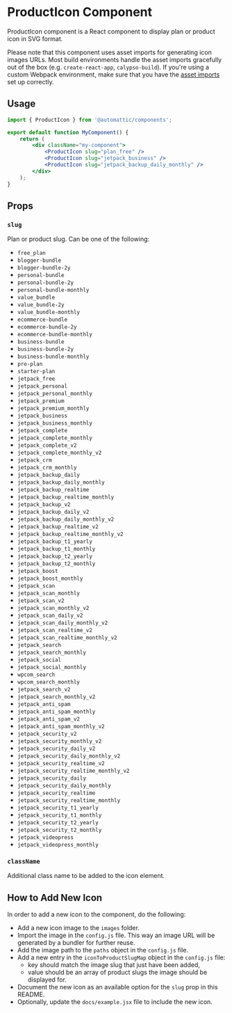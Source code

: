 # ProductIcon Component

ProductIcon component is a React component to display plan or product icon in SVG format.

Please note that this component uses asset imports for generating icon images URLs.
Most build environments handle the asset imports gracefully out of the box (e.g. `create-react-app`, `calypso-build`).
If you're using a custom Webpack environment, make sure that you have the [asset imports](https://webpack.js.org/guides/asset-management/#loading-images) set up correctly.

## Usage

```jsx
import { ProductIcon } from '@automattic/components';

export default function MyComponent() {
	return (
		<div className="my-component">
			<ProductIcon slug="plan_free" />
			<ProductIcon slug="jetpack_business" />
			<ProductIcon slug="jetpack_backup_daily_monthly" />
		</div>
	);
}
```

## Props

### `slug`

Plan or product slug. Can be one of the following:

- `free_plan`
- `blogger-bundle`
- `blogger-bundle-2y`
- `personal-bundle`
- `personal-bundle-2y`
- `personal-bundle-monthly`
- `value_bundle`
- `value_bundle-2y`
- `value_bundle-monthly`
- `ecommerce-bundle`
- `ecommerce-bundle-2y`
- `ecommerce-bundle-monthly`
- `business-bundle`
- `business-bundle-2y`
- `business-bundle-monthly`
- `pro-plan`
- `starter-plan`
- `jetpack_free`
- `jetpack_personal`
- `jetpack_personal_monthly`
- `jetpack_premium`
- `jetpack_premium_monthly`
- `jetpack_business`
- `jetpack_business_monthly`
- `jetpack_complete`
- `jetpack_complete_monthly`
- `jetpack_complete_v2`
- `jetpack_complete_monthly_v2`
- `jetpack_crm`
- `jetpack_crm_monthly`
- `jetpack_backup_daily`
- `jetpack_backup_daily_monthly`
- `jetpack_backup_realtime`
- `jetpack_backup_realtime_monthly`
- `jetpack_backup_v2`
- `jetpack_backup_daily_v2`
- `jetpack_backup_daily_monthly_v2`
- `jetpack_backup_realtime_v2`
- `jetpack_backup_realtime_monthly_v2`
- `jetpack_backup_t1_yearly`
- `jetpack_backup_t1_monthly`
- `jetpack_backup_t2_yearly`
- `jetpack_backup_t2_monthly`
- `jetpack_boost`
- `jetpack_boost_monthly`
- `jetpack_scan`
- `jetpack_scan_monthly`
- `jetpack_scan_v2`
- `jetpack_scan_monthly_v2`
- `jetpack_scan_daily_v2`
- `jetpack_scan_daily_monthly_v2`
- `jetpack_scan_realtime_v2`
- `jetpack_scan_realtime_monthly_v2`
- `jetpack_search`
- `jetpack_search_monthly`
- `jetpack_social`
- `jetpack_social_monthly`
- `wpcom_search`
- `wpcom_search_monthly`
- `jetpack_search_v2`
- `jetpack_search_monthly_v2`
- `jetpack_anti_spam`
- `jetpack_anti_spam_monthly`
- `jetpack_anti_spam_v2`
- `jetpack_anti_spam_monthly_v2`
- `jetpack_security_v2`
- `jetpack_security_monthly_v2`
- `jetpack_security_daily_v2`
- `jetpack_security_daily_monthly_v2`
- `jetpack_security_realtime_v2`
- `jetpack_security_realtime_monthly_v2`
- `jetpack_security_daily`
- `jetpack_security_daily_monthly`
- `jetpack_security_realtime`
- `jetpack_security_realtime_monthly`
- `jetpack_security_t1_yearly`
- `jetpack_security_t1_monthly`
- `jetpack_security_t2_yearly`
- `jetpack_security_t2_monthly`
- `jetpack_videopress`
- `jetpack_videopress_monthly`

### `className`

Additional class name to be added to the icon element.

## How to Add New Icon

In order to add a new icon to the component, do the following:

- Add a new icon image to the `images` folder.
- Import the image in the `config.js` file. This way an image URL will be generated by a bundler for further reuse.
- Add the image path to the `paths` object in the `config.js` file.
- Add a new entry in the `iconToProductSlugMap` object in the `config.js` file:
  - key should match the image slug that just have been added,
  - value should be an array of product slugs the image should be displayed for.
- Document the new icon as an available option for the `slug` prop in this README.
- Optionally, update the `docs/example.jsx` file to include the new icon.
